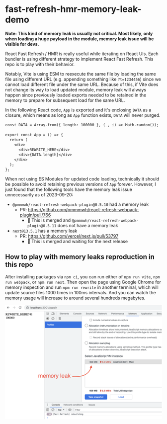 # fast-refresh-hmr-memory-leak-demo

**Note: This kind of memory leak is usually not critical. Most likely, only when loading a huge payload in the module, memory leak issue will be visible for devs.**

React Fast Refresh / HMR is really useful while iterating on React UIs.
Each bundler is using different strategy to implement React Fast Refresh.
This repo is to play with their behavior.

Notably, Vite is using ESM to reexecute the same file by loading the same file using different URL (e.g. appending something like `?t=1234456`) since we cannot load different file under the same URL.
Because of this, if Vite does not change its way to load updated module, memory leak will always happen since previously loaded exports needed to be retained in the memory to prepare for subsequent load for the same URL.

In the following React code, `App` is exported and it's enclosing `DATA` as a closure, which means as long as `App` function exists, `DATA` will never purged.

```tsx
const DATA = Array.from({ length: 100000 }, (_, i) => Math.random());

export const App = () => {
  return (
    <div>
      <div>REWRITE_HERE</div>
      <div>{DATA.length}</div>
    </div>
  );
};
```

When not using ES Modules for updated code loading, technically it should be possible to avoid retaining previous versions of `App` forever.
However, I just found that the following tools have the memory leak issue unnecessarily as of 2023-09-20:

- `@pmmmwh/react-refresh-webpack-plugin@0.5.10` had a memory leak
  - PR: https://github.com/pmmmwh/react-refresh-webpack-plugin/pull/766
    - :tada: This is merged and `@pmmmwh/react-refresh-webpack-plugin@0.5.11` does not have a memory leak
- `next@13.5.1` has a memory leak
  - PR: https://github.com/vercel/next.js/pull/53797
    - :tada: This is merged and waiting for the next release


## How to play with memory leaks reproduction in this repo

After installing packages via `npm ci`, you can run either of `npm run vite`, `npm run webpack`, or `npm run next`.
Then open the page using Google Chrome for memory inspection and run `npm run rewrite` in another terminal, which will update source files 1000 times in 100ms intervals.
And you can watch the memory usage will increase to around several hundreds megabytes.

![screenshot](./assets/chrome-memory-screenshot.png)
